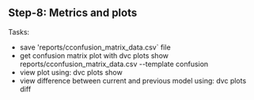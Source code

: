 ## Step-8: Metrics and plots

Tasks:

- save 'reports/cconfusion_matrix_data.csv` file
- get confusion matrix plot with dvc plots show reports/cconfusion_matrix_data.csv --template confusion 
- view plot using: dvc plots show
- view difference between current and previous model using: dvc plots diff